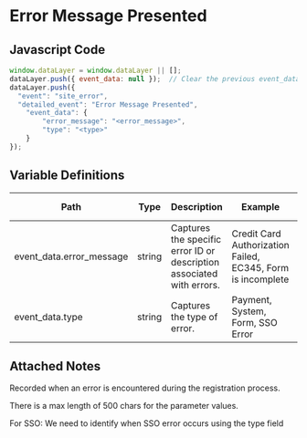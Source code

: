 # Error Message Presented

### 

## Javascript Code
```js
window.dataLayer = window.dataLayer || [];
dataLayer.push({ event_data: null });  // Clear the previous event_data object.
dataLayer.push({
  "event": "site_error",
  "detailed_event": "Error Message Presented",
    "event_data": {
        "error_message": "<error_message>",
        "type": "<type>"
    }
});
```

## Variable Definitions

|Path|Type|Description|Example|Pattern|Min Length|Max Length|Minimum|Maximum|Multiple Of|
| --- | --- | --- | --- | --- | --- | --- | --- | --- | --- |
|event_data.error_message|string|Captures the specific error ID or description associated with errors. |Credit Card Authorization Failed, EC345, Form is incomplete|||||||
|event_data.type|string|Captures the type of error.|Payment, System, Form, SSO Error|||||||

## Attached Notes

<p>Recorded when an error is encountered during the registration process.</p>
<p>There is a max length of 500 chars for the parameter values.</p>
<p>For SSO: We need to identify when SSO error occurs using the type field</p>

